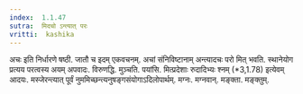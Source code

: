 ```yaml
---
index:  1.1.47
sutra:  मिदचो ऽन्त्यात् परः
vritti:  kashika 
---
```


अचः इति निर्धारणे षष्ठी. जातौ च इदम् एकवचनम्. अचां संनिविष्टानाम् अन्त्यादचः परो मित् भवति. स्थानेयोग प्रत्यय परत्वस्य अयम् अपवादः. विरुणद्धि. मुञ्चति. पयांसि. मित्प्रदेशाः रुदादिभ्यः श्नम् (*3,1.78) इत्येवम् आदयः. मस्जेरन्त्यात् पूर्वं नुममिच्छन्त्यनुषङ्गसंयोगाऽदिलोपार्थम्. मग्नः. मग्नवान्. मङ्क्ता. मङ्क्तुम्.

